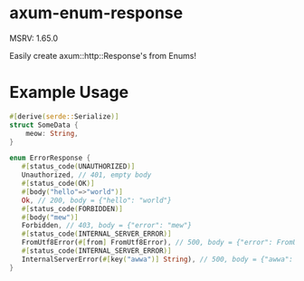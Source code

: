# axum-enum-response

MSRV: 1.65.0

Easily create axum::http::Response's from Enums!

# Example Usage
```rs
#[derive(serde::Serialize)]
struct SomeData {
	meow: String,
}

enum ErrorResponse {
   #[status_code(UNAUTHORIZED)]
   Unauthorized, // 401, empty body
   #[status_code(OK)]
   #[body("hello"=>"world")]
   Ok, // 200, body = {"hello": "world"}
   #[status_code(FORBIDDEN)]
   #[body("mew")]
   Forbidden, // 403, body = {"error": "mew"}
   #[status_code(INTERNAL_SERVER_ERROR)]
   FromUtf8Error(#[from] FromUtf8Error), // 500, body = {"error": FromUtf8Error::to_string()}
   #[status_code(INTERNAL_SERVER_ERROR)]
   InternalServerError(#[key("awwa")] String), // 500, body = {"awwa": STRING}
}
```
